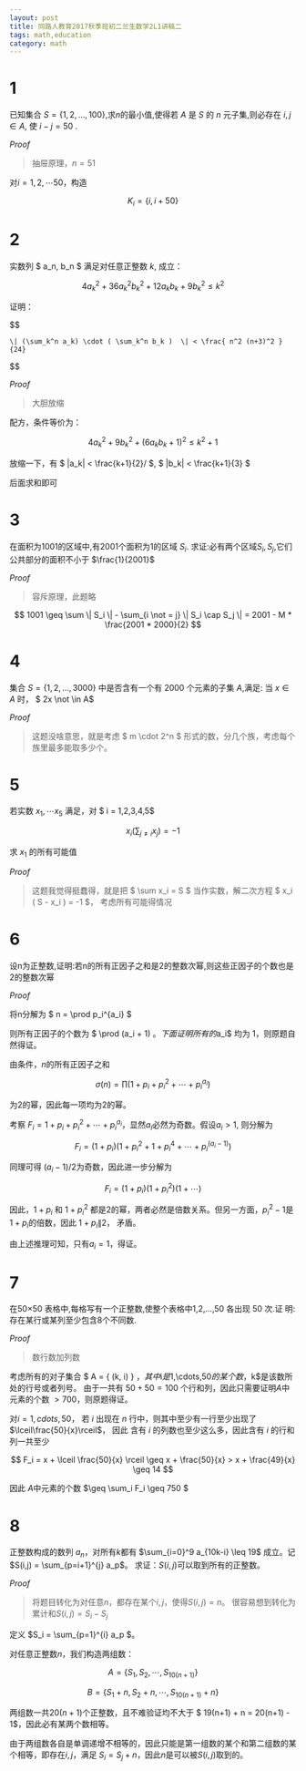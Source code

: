 ```yaml
---
layout: post
title: 同路人教育2017秋季班初二兰生数学2L1讲稿二
tags: math,education
category: math
---
```


# 1

已知集合 $S=\{1,2,…,100\}$,求$n$的最小值,使得若 $A$ 是 $S$ 的 $n$ 元子集,则必存在 $i,j \in A$,
使 $i-j=50$ .

*Proof*

> 抽屉原理，$n = 51$

对$i = 1, 2, \cdots 50$，构造

$$
    K_i = \{i, i + 50\}
$$

# 2

实数列 $ a_n, b_n $ 满足对任意正整数 $k$, 成立：

$$
    4 a_k^2 + 36 a_k^2 b_k^2 + 12 a_k b_k + 9 b_k^2 \leq k^2
$$

证明：

$$

    \| (\sum_k^n a_k) \cdot ( \sum_k^n b_k )  \| < \frac{ n^2 (n+3)^2 }{24}
$$

*Proof*

> 大胆放缩

配方，条件等价为：

$$
    4a_k^2 + 9b_k^2 + (6a_kb_k + 1)^2 \leq k^2 + 1
$$

放缩一下，有 $ \|a_k\| < \frac{k+1}{2}/ $,  $ \|b_k\| < \frac{k+1}{3} $

后面求和即可

# 3

在面积为1001的区域中,有2001个面积为1的区域 $S_i$.
求证:必有两个区域$S_i,S_j$,它们公共部分的面积不小于 $\frac{1}{2001}$

*Proof* 

> 容斥原理，此题略

$$
    1001 \geq \sum \| S_i \| - \sum_{i \not = j} \| S_i \cap S_j \|
        = 2001 - M * \frac{2001 * 2000}{2}
$$

# 4

集合 $S=\{1,2,…,3000\}$ 中是否含有一个有 2000 个元素的子集 $A$,满足: 当 $x \in A$ 时， $ 2x \not \in A$

*Proof*

> 这题没啥意思，就是考虑 $ m \cdot 2^n $ 形式的数，分几个族，考虑每个族里最多能取多少个。

# 5

若实数 $x_1, \cdots x_5$ 满足，对 $ i = 1,2,3,4,5$ 

$$
    x_i ( \sum_{ j \not = i } x_j ) = -1
$$

求 $x_1$ 的所有可能值

*Proof*

> 这题我觉得挺蠢得，就是把 $ \sum x_i = S $ 当作实数，解二次方程 $ x_i ( S - x_i ) = -1 $， 考虑所有可能得情况

# 6

设n为正整数,证明:若n的所有正因子之和是2的整数次幂,则这些正因子的个数也是2的整数次幂

*Proof*

将n分解为 $ n = \prod p_i^{a_i} $

则所有正因子的个数为 $ \prod (a_i + 1) $。 下面证明所有的$a_i$ 均为 $1$，则原题自然得证。

由条件，$n$的所有正因子之和

$$
    \sigma(n) = \prod ( 1 + p_i + p_i^2 + \cdots + p_i^{a_i} )
$$

为$2$的幂，因此每一项均为$2$的幂。

考察 $F_i = 1 + p_i + p_i^2 + \cdots + p_i^{a_i}$，显然$a_i$必然为奇数。假设$a_i > 1$, 则分解为

$$
    F_i = (1+p_i)(1 + p_i^2 + 1 + p_i^4 + \cdots + p_i^{(a_i-1)}) 
$$

同理可得 $(a_i-1)/2$为奇数，因此进一步分解为 

$$
    F_i = (1+p_i)(1+p_i^2)(1 + \cdots )
$$

因此，$1+p_i$ 和 $1+p_i^2$ 都是$2$的幂，两者必然是倍数关系。但另一方面，$p_i^2 - 1$是$1+p_i$的倍数，因此 $1+p_i \| 2$，
矛盾。

由上述推理可知，只有$a_i=1$，得证。

# 7

在50×50 表格中,每格写有一个正整数,使整个表格中1,2,…,50 各出现 50 次.证
明:存在某行或某列至少包含8个不同数. 

*Proof*

> 数行数加列数

考虑所有的对子集合 $ A = \{ (k, i) \} $，其中$i$是$1,\cdots,50$的某个数，$k$是该数所处的行号或者列号。
由于一共有 $50+50=100$ 个行和列，因此只需要证明$A$中元素的个数 $> 700$，则原题得证。

对$i = 1, cdots, 50$， 若 $i$ 出现在 $n$ 行中，则其中至少有一行至少出现了 $\lceil\frac{50}{x}\rceil$， 因此
含有 $i$ 的列数也至少这么多，因此含有 $i$ 的行和列一共至少

$$
    F_i = x + \lceil \frac{50}{x} \rceil \geq x + \frac{50}{x} > x + \frac{49}{x} \geq 14
$$

因此 $A$中元素的个数 $\geq \sum_i F_i \geq 750 $

# 8

正整数构成的数列 $a_n$，对所有$k$都有 $\sum_{i=0}^9 a_{10k-i} \leq 19$ 成立。记 $S(i,j) = \sum_{p=i+1}^{j} a_p$。
求证：$S(i,j)$可以取到所有的正整数。

*Proof*

> 将题目转化为对任意$n$，都存在某个$i,j$，使得$S(i,j) = n$。
> 很容易想到转化为累计和$S(i,j) = S_i - S_j$

定义 $S_i = \sum_{p=1}^{i} a_p $。 

对任意正整数$n$，我们构造两组数：

$$
    A = \{ S_1 , S_2 , \cdots, S_{10(n+1)} \}
$$

$$
    B = \{ S_1 + n , S_2 + n, \cdots, S_{10(n+1)} + n \}
$$

两组数一共$20(n+1)$个正整数，且不难验证均不大于 $ 19(n+1) + n = 20(n+1) - 1$，因此必有某两个数相等。

由于两组数各自是单调递增不相等的，因此只能是第一组数的某个和第二组数的某个相等，即存在$i,j$，满足
$S_i = S_j + n$，因此$n$是可以被$S(i,j)$取到的。